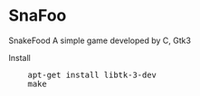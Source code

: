 SnaFoo
======
SnakeFood
A simple game developed by C, Gtk3
<dl>
  <dt>Install</dt>
</dl>
<pre>
    apt-get install libtk-3-dev
    make
</pre>
